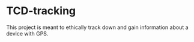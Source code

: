 # TCD-tracking
This project is meant to ethically track down and gain information about a device with GPS.
